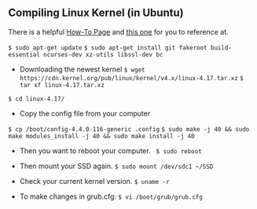 ## Compiling Linux Kernel (in Ubuntu)
 There is a helpful [How-To Page](https://kernelnewbies.org/KernelBuild) 
 and [this one](https://medium.freecodecamp.org/building-and-installing-the-latest-linux-kernel-from-source-6d8df5345980) 
 for you to reference at. 
 
`$ sudo apt-get update`
`$ sudo apt-get install git fakeroot build-essential ncurses-dev xz-utils libssl-dev bc`

* Downloading the newest kernel
`$ wget https://cdn.kernel.org/pub/linux/kernel/v4.x/linux-4.17.tar.xz`
`$ tar xf linux-4.17.tar.xz`

`$ cd linux-4.17/`
* Copy the config file from your computer

`$ cp /boot/config-4.4.0-116-generic .config`
`$ sudo make -j 40 && sudo make modules_install -j 40 && sudo make install -j 40`

* Then you want to reboot your computer. 
` $ sudo reboot`

* Then mount your SSD again. 
`$ sudo mount /dev/sdc1 ~/SSD`

* Check your current kernel version.
`$ uname -r`

* To make changes in  grub.cfg:
`$ vi /boot/grub/grub.cfg`
